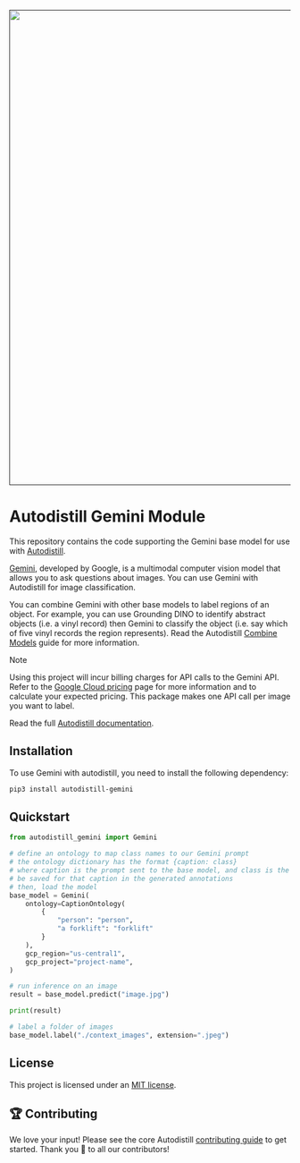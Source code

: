 <div align="center">
  <p>
    <a align="center" href="" target="_blank">
      <img
        width="850"
        src="https://media.roboflow.com/open-source/autodistill/autodistill-banner.png"
      >
    </a>
  </p>
</div>

# Autodistill Gemini Module

This repository contains the code supporting the Gemini base model for use with [Autodistill](https://github.com/autodistill/autodistill).

[Gemini](https://deepmind.google/technologies/gemini/), developed by Google, is a multimodal computer vision model that allows you to ask questions about images. You can use Gemini with Autodistill for image classification.

You can combine Gemini with other base models to label regions of an object. For example, you can use Grounding DINO to identify abstract objects (i.e. a vinyl record) then Gemini to classify the object (i.e. say which of five vinyl records the region represents). Read the Autodistill [Combine Models](https://docs.autodistill.com/utilities/combine-models/) guide for more information.

> [!NOTE]
> Using this project will incur billing charges for API calls to the Gemini API.
> Refer to the [Google Cloud pricing](https://cloud.google.com/pricing/) page for more information and to calculate your expected pricing. This package makes one API call per image you want to label.

Read the full [Autodistill documentation](https://autodistill.github.io/autodistill/).

## Installation

To use Gemini with autodistill, you need to install the following dependency:


```bash
pip3 install autodistill-gemini
```

## Quickstart

```python
from autodistill_gemini import Gemini

# define an ontology to map class names to our Gemini prompt
# the ontology dictionary has the format {caption: class}
# where caption is the prompt sent to the base model, and class is the label that will
# be saved for that caption in the generated annotations
# then, load the model
base_model = Gemini(
    ontology=CaptionOntology(
        {
            "person": "person",
            "a forklift": "forklift"
        }
    ),
    gcp_region="us-central1",
    gcp_project="project-name",
)

# run inference on an image
result = base_model.predict("image.jpg")

print(result)

# label a folder of images
base_model.label("./context_images", extension=".jpeg")
```

## License

This project is licensed under an [MIT license](LICENSE).

## 🏆 Contributing

We love your input! Please see the core Autodistill [contributing guide](https://github.com/autodistill/autodistill/blob/main/CONTRIBUTING.md) to get started. Thank you 🙏 to all our contributors!